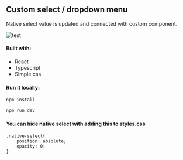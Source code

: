 ## Custom select / dropdown menu

Native select value is updated and connected with custom component.  

![test](https://user-images.githubusercontent.com/89069692/232235056-2f2e2c40-f0ac-477a-bf4f-4ccd37e0e965.png)
#### Built with:

- React
- Typescript
- Simple css

#### Run it locally:

```bash
npm install
```

```bash
npm run dev
```

#### You can hide native select with adding this to styles.css

<pre><code>.native-select{
    position: absolute;
    opacity: 0;
}</code></pre>
